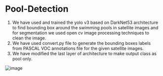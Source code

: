 # Pool-Detection
1. We have used and trained the yolo v3 based on DarkNet53 architecture to find bounding box around the swimming pools in satellite images and for segmentation we used open cv image processing techniques to clean the image.
2. We have used convert.py file to generate the bounding boxes labels from PASCAL VOC annotations file for the given satellite images.
3. We have modified the last layer of architecture to make output class as pool only.

![image](https://user-images.githubusercontent.com/78314796/173182055-b8f7e2b1-73dd-4ad3-877d-c318ece2701a.png)
